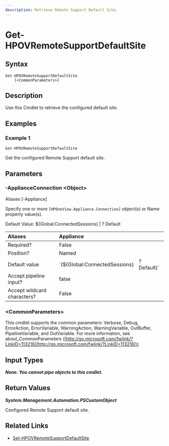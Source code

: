 ```yaml
---
description: Retrieve Remote Support Default Site.
---
```


# Get-HPOVRemoteSupportDefaultSite

## Syntax

```text
Get-HPOVRemoteSupportDefaultSite
    [<CommonParameters>]
```

## Description

Use this Cmdlet to retrieve the configured default site.

## Examples

### Example 1

```text
Get-HPOVRemoteSupportDefaultSite
```

Get the configured Remote Support default site.

## Parameters

### -ApplianceConnection &lt;Object&gt;

Aliases \[-Appliance\]

Specify one or more `[HPOneView.Appliance.Connection]` object\(s\) or Name property value\(s\).

Default Value: ${Global:ConnectedSessions} \| ? Default

| Aliases | Appliance |  |
| :--- | :--- | :--- |
| Required? | False |  |
| Position? | Named |  |
| Default value | \`\(${Global:ConnectedSessions} | ? Default\)\` |
| Accept pipeline input? | false |  |
| Accept wildcard characters? | False |  |

### &lt;CommonParameters&gt;

This cmdlet supports the common parameters: Verbose, Debug, ErrorAction, ErrorVariable, WarningAction, WarningVariable, OutBuffer, PipelineVariable, and OutVariable. For more information, see about\_CommonParameters \([http://go.microsoft.com/fwlink/?LinkID=113216](http://go.microsoft.com/fwlink/?LinkID=113216)\)

## Input Types

_**None. You cannot pipe objects to this cmdlet.**_

## Return Values

_**System.Management.Automation.PSCustomObject**_

Configured Remote Support default site.

## Related Links

* [Set-HPOVRemoteSupportDefaultSite](set-hpovremotesupportdefaultsite.md)


